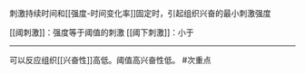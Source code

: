 刺激持续时间和[[强度-时间变化率]]固定时，引起组织兴奋的最小刺激强度

[[阈刺激]]：强度等于阈值的刺激
[[阈下刺激]]：小于

---
可以反应组织[[兴奋性]]高低。阈值高兴奋性低。
#次重点